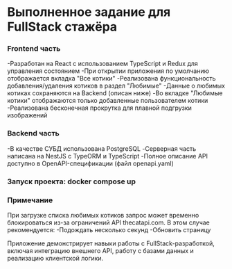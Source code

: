 # Выполненное задание для FullStack стажёра

### Frontend часть

-Разработан на React с использованием TypeScript и Redux для управления состоянием
-При открытии приложения по умолчанию отображается вкладка "Все котики"
-Реализована функциональность добавления/удаления котиков в раздел "Любимые"
-Данные о любимых котиках сохраняются на Backend (описан ниже)
-Во вкладке "Любимые котики" отображаются только добавленные пользователем котики
-Реализована бесконечная прокрутка для плавной подгрузки изображений

### Backend часть

-В качестве СУБД использована PostgreSQL
-Серверная часть написана на NestJS с TypeORM и TypeScript
-Полное описание API доступно в OpenAPI-спецификации (файл openapi.yaml)

### Запуск проекта: docker compose up
### Примечание

При загрузке списка любимых котиков запрос может временно блокироваться из-за ограничений API thecatapi.com. В этом случае рекомендуется:
-Подождать несколько секунд
-Обновить страницу

Приложение демонстрирует навыки работы с FullStack-разработкой, включая интеграцию внешнего API, работу с базами данных и реализацию клиентской логики.